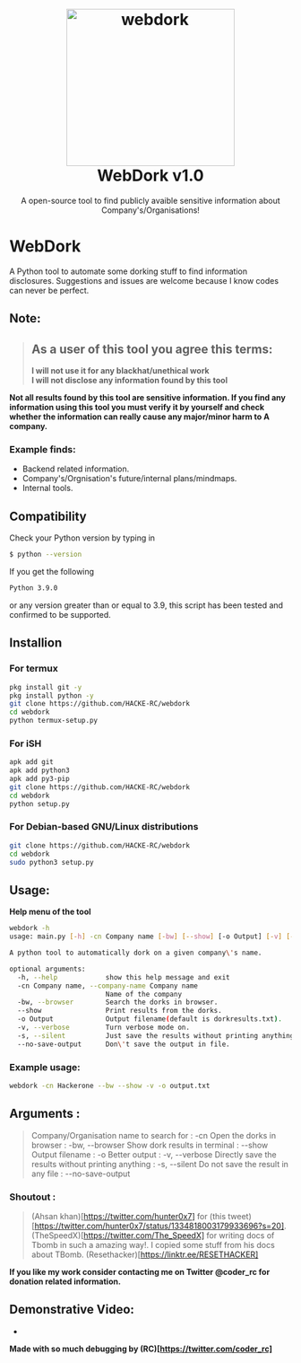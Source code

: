 <h1 align="center">
  <br>
  <a href="https://github.com/HACKE-RC/webdork"><img src="https://beeimg.com/images/l09057016821.png" alt="webdork" width="300" height="280"></a>
  <br>
  WebDork v1.0
  <br>
</h1>

<p align="center">A open-source tool to find publicly avaible sensitive information about Company's/Organisations!</p>

# WebDork
 A Python tool to automate some dorking stuff to find information disclosures.
 Suggestions and issues are welcome because I know codes can never be perfect.

## Note:
> ## As a user of this tool you agree this terms:
> **I will not use it for any blackhat/unethical work**  
> **I will not disclose any information found by this tool**

**Not all results found by this tool are sensitive information. If you find any information using this tool you must verify it by yourself and check whether the information can really cause any major/minor harm to A company.**

### Example finds:
- Backend related information.
- Company's/Orgnisation's future/internal plans/mindmaps.
- Internal tools.

## Compatibility
Check your Python version by typing in
```bash
$ python --version
```
If you get the following
```bash
Python 3.9.0
```
or any version greater than or equal to 3.9, this script has been tested and confirmed to be supported.

## Installion

### For termux
```bash
pkg install git -y 
pkg install python -y 
git clone https://github.com/HACKE-RC/webdork
cd webdork
python termux-setup.py
```

### For iSH
```bash
apk add git
apk add python3
apk add py3-pip
git clone https://github.com/HACKE-RC/webdork
cd webdork
python setup.py
```

### For Debian-based GNU/Linux distributions
```bash
git clone https://github.com/HACKE-RC/webdork
cd webdork
sudo python3 setup.py
```

## Usage:
**Help menu of the tool**
```bash
webdork -h
usage: main.py [-h] -cn Company name [-bw] [--show] [-o Output] [-v] [-s] [--no-save-output]

A python tool to automatically dork on a given company\'s name.

optional arguments:
  -h, --help            show this help message and exit
  -cn Company name, --company-name Company name
                        Name of the company
  -bw, --browser        Search the dorks in browser.
  --show                Print results from the dorks.
  -o Output             Output filename(default is dorkresults.txt).
  -v, --verbose         Turn verbose mode on.
  -s, --silent          Just save the results without printing anything.
  --no-save-output      Don\'t save the output in file.
```

### Example usage:
```bash
webdork -cn Hackerone --bw --show -v -o output.txt
```

## Arguments :
> Company/Organisation name to search for : -cn
> Open the dorks in browser : -bw, --browser
> Show dork results in terminal : --show
> Output filename : -o
> Better output : -v, --verbose
> Directly save the results without printing anything : -s, --silent
> Do not save the result in any file : --no-save-output

### Shoutout :
> (Ahsan khan)[https://twitter.com/hunter0x7] for (this tweet)[https://twitter.com/hunter0x7/status/1334818003179933696?s=20].
> (TheSpeedX)[https://twitter.com/The_SpeedX] for writing docs of Tbomb in such a amazing way!. I copied some stuff from his docs about TBomb.
> (Resethacker)[https://linktr.ee/RESETHACKER]

**If you like my work consider contacting me on Twitter @coder_rc for donation related information.**

## Demonstrative Video:

- 

**Made with so much debugging by (RC)[https://twitter.com/coder_rc]**
